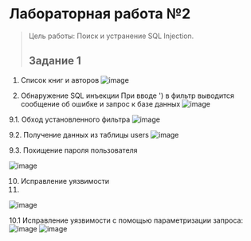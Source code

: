 # Лабораторная работа №2
> Цель работы: Поиск и устранение SQL Injection.
> ## Задание 1

1. Список книг и авторов
![image](https://user-images.githubusercontent.com/90596797/147355425-15d310e5-d326-4198-ab82-bb9278012092.png)

8. Обнаружение SQL инъекции
При вводе ') в фильтр выводится сообщение об ошибке и запрос к базе данных
![image](https://user-images.githubusercontent.com/90596797/147047474-c9e866cd-32ca-4150-8a11-fb6d0f499963.png)



9.1. Обход установленного фильтра
![image](https://user-images.githubusercontent.com/90596797/147355531-53a1ad19-7010-4bdd-819d-6679bba24461.png)


9.2. Получение данных из таблицы users
![image](https://user-images.githubusercontent.com/90596797/147355607-bcfb4f04-86f3-4f3f-9139-43567a378370.png)

9.3. Похищение пароля пользователя

![image](https://user-images.githubusercontent.com/90596797/147355624-1e387872-97c3-42b1-86dc-a489993644fc.png)

10. Исправление уязвимости
11. 
![image](https://user-images.githubusercontent.com/90596797/147051589-25bc193c-6332-41e6-8386-dfd151f4bc3f.png)


10.1 Исправление уязвимости с помощью параметризации запроса:
![image](https://user-images.githubusercontent.com/90596797/147355671-ef3f5cb3-3866-4bf0-909d-16ebe59f609f.png)
![image](https://user-images.githubusercontent.com/90596797/147355701-0497ad2f-466f-4c10-ac4c-1ab0ad5f3502.png)

